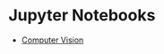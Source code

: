 # Jupyter Notebooks

- [Computer Vision](https://nbviewer.jupyter.org/github/walchko/bearsnacks/blob/main/computer-vision/index.ipynb)
